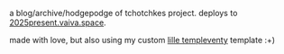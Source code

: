 
a blog/archive/hodgepodge of tchotchkes project. deploys to [2025present.vaiva.space](https://2025present.vaiva.space.com). 

made with love, but also using my custom [lille templeventy](https://lilletempleventy.vaiva.space/) template :+)